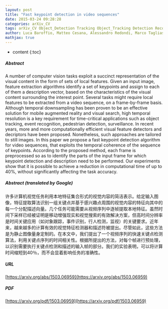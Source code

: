 ```yaml
---
layout: post
title: "Fast keypoint detection in video sequences"
date: 2015-03-24 09:28:28
categories: arXiv_CV
tags: arXiv_CV Object_Detection Tracking Object_Tracking Detection Recognition
author: Luca Baroffio, Matteo Cesana, Alessandro Redondi, Marco Tagliasacchi
mathjax: true
---
```


* content
{:toc}

##### Abstract
A number of computer vision tasks exploit a succinct representation of the visual content in the form of sets of local features. Given an input image, feature extraction algorithms identify a set of keypoints and assign to each of them a description vector, based on the characteristics of the visual content surrounding the interest point. Several tasks might require local features to be extracted from a video sequence, on a frame-by-frame basis. Although temporal downsampling has been proven to be an effective solution for mobile augmented reality and visual search, high temporal resolution is a key requirement for time-critical applications such as object tracking, event recognition, pedestrian detection, surveillance. In recent years, more and more computationally efficient visual feature detectors and decriptors have been proposed. Nonetheless, such approaches are tailored to still images. In this paper we propose a fast keypoint detection algorithm for video sequences, that exploits the temporal coherence of the sequence of keypoints. According to the proposed method, each frame is preprocessed so as to identify the parts of the input frame for which keypoint detection and description need to be performed. Our experiments show that it is possible to achieve a reduction in computational time of up to 40%, without significantly affecting the task accuracy.

##### Abstract (translated by Google)
许多计算机视觉任务利用本地特征集合形式的视觉内容的简洁表示。给定输入图像，特征提取算法识别一组关键点并基于感兴趣点周围的视觉内容的特征向其中的每一个分配描述向量。几个任务可能需要从视频序列中逐帧提取本地特征。虽然时间下采样已经被证明是移动增强现实和视觉搜索的有效解决方案，但高时间分辨率是时间关键应用（如对象跟踪，事件识别，行人检测，监视）的关键要求。近年来，越来越多的计算有效的视觉特征检测器和描述符被提出。尽管如此，这些方法是为静止图像量身定制的。在本文中，我们提出了一个视频序列的快速关键点检测算法，利用关键点序列的时间相关性。根据所提出的方法，对每个帧进行预处理，以识别需要执行关键点检测和描述的输入帧的部分。我们的实验表明，可以将计算时间缩短到40％，而不会显着影响任务的准确性。

##### URL
[https://arxiv.org/abs/1503.06959](https://arxiv.org/abs/1503.06959)

##### PDF
[https://arxiv.org/pdf/1503.06959](https://arxiv.org/pdf/1503.06959)

